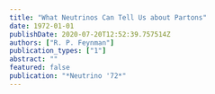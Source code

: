 ```yaml
---
title: "What Neutrinos Can Tell Us about Partons"
date: 1972-01-01
publishDate: 2020-07-20T12:52:39.757514Z
authors: ["R. P. Feynman"]
publication_types: ["1"]
abstract: ""
featured: false
publication: "*Neutrino '72*"
---
```


